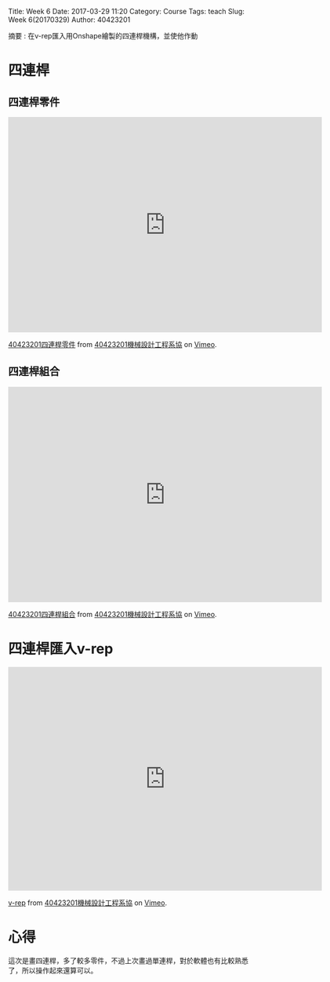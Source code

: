 Title: Week 6 
Date: 2017-03-29 11:20
Category: Course
Tags: teach
Slug: Week 6(20170329)
Author: 40423201

摘要 : 在v-rep匯入用Onshape繪製的四連桿機構，並使他作動

<!-- PELICAN_END_SUMMARY -->

<h1>四連桿</h1>

<h2>四連桿零件</h2>

<iframe src="https://player.vimeo.com/video/211594708" width="640" height="439" frameborder="0" webkitallowfullscreen mozallowfullscreen allowfullscreen></iframe>
<p><a href="https://vimeo.com/211594708">40423201四連桿零件</a> from <a href="https://vimeo.com/user45597735">40423201機械設計工程系協</a> on <a href="https://vimeo.com">Vimeo</a>.</p>

<h2>四連桿組合</h2>

<iframe src="https://player.vimeo.com/video/211594891" width="640" height="439" frameborder="0" webkitallowfullscreen mozallowfullscreen allowfullscreen></iframe>
<p><a href="https://vimeo.com/211594891">40423201四連桿組合</a> from <a href="https://vimeo.com/user45597735">40423201機械設計工程系協</a> on <a href="https://vimeo.com">Vimeo</a>.</p>

<h1>四連桿匯入v-rep</h1>

<iframe src="https://player.vimeo.com/video/212843349" width="640" height="456" frameborder="0" webkitallowfullscreen mozallowfullscreen allowfullscreen></iframe>
<p><a href="https://vimeo.com/212843349">v-rep</a> from <a href="https://vimeo.com/user45597735">40423201機械設計工程系協</a> on <a href="https://vimeo.com">Vimeo</a>.</p>

<h1>心得</h1>
<p>這次是畫四連桿，多了較多零件，不過上次畫過單連桿，對於軟體也有比較熟悉了，所以操作起來還算可以。<p/>





